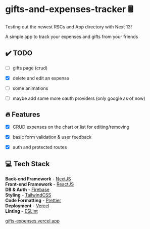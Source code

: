 # gifts-and-expenses-tracker 🖩

Testing out the newest RSCs and App directory with Next 13!

A simple app to track your expenses and gifts from your friends

## ✔️ TODO

- [ ] gifts page (crud)
- [x] delete and edit an expense
- [ ] some animations
- [ ] maybe add some more oauth providers (only google as of now)


## 🔥 Features
- [x] CRUD expenses on the chart or list for editing/removing
- [x] basic form validation & user feedback
- [x] auth and protected routes


## 💻 Tech Stack

**Back-end Framework** - [NextJS](https://nextjs.org/)  
**Front-end Framework** - [ReactJS](https://reactjs.org/)  
**DB & Auth** - [Firebase](https://firebase.google.com/)  
**Styling** - [TailwindCSS](https://tailwindcss.com/)  
**Code Formatting** - [Prettier](https://prettier.io/)  
**Deployment** - [Vercel](https://vercel.com/)  
**Linting** - [ESLint](https://eslint.org)  

[gifts-expenses.vercel.app](https://gifts-expenses.vercel.app/)
